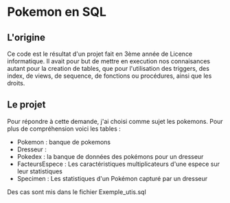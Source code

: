 # Pokemon en SQL

## L'origine
Ce code est le résultat d'un projet fait en 3ème année de Licence informatique.
Il avait pour but de mettre en execution nos connaisances autant pour la creation de tables, 
que pour l'utilisation des triggers, des index, de views, de sequence, de fonctions ou procédures, ainsi que les droits. 

## Le projet

Pour répondre à cette demande, j'ai choisi comme sujet les pokemons.
Pour plus de compréhension voici les tables :
- Pokemon : banque de pokemons
- Dresseur : 
- Pokedex : la banque de données des pokémons pour un dresseur
- FacteursEspece : Les caractéristiques multiplicateurs d'une espece sur leur statistiques
- Specimen : Les statistiques d'un Pokémon capturé par un dresseur

Des cas sont mis dans le fichier Exemple_utis.sql